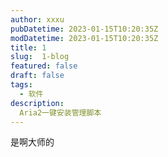 ```yaml
---
author: xxxu
pubDatetime: 2023-01-15T10:20:35Z
modDatetime: 2023-01-15T10:20:35Z
title: 1
slug:  1-blog
featured: false
draft: false
tags:
  - 软件
description:
  Aria2一键安装管理脚本
---
```

是啊大师的
